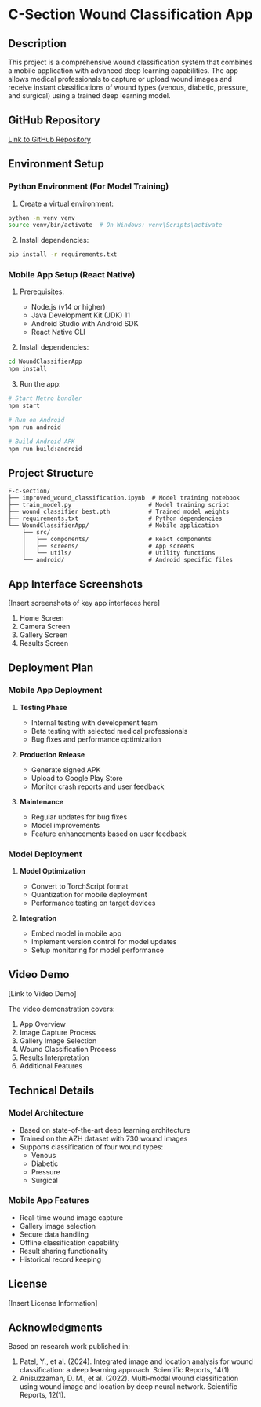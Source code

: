 # C-Section Wound Classification App

## Description
This project is a comprehensive wound classification system that combines a mobile application with advanced deep learning capabilities. The app allows medical professionals to capture or upload wound images and receive instant classifications of wound types (venous, diabetic, pressure, and surgical) using a trained deep learning model.

## GitHub Repository
[Link to GitHub Repository](https://github.com/Esther-Mbanzabigwi/wound_classification_Model.git)

## Environment Setup

### Python Environment (For Model Training)
1. Create a virtual environment:
```bash
python -m venv venv
source venv/bin/activate  # On Windows: venv\Scripts\activate
```

2. Install dependencies:
```bash
pip install -r requirements.txt
```

### Mobile App Setup (React Native)
1. Prerequisites:
   - Node.js (v14 or higher)
   - Java Development Kit (JDK) 11
   - Android Studio with Android SDK
   - React Native CLI

2. Install dependencies:
```bash
cd WoundClassifierApp
npm install
```

3. Run the app:
```bash
# Start Metro bundler
npm start

# Run on Android
npm run android

# Build Android APK
npm run build:android
```

## Project Structure
```
F-c-section/
├── improved_wound_classification.ipynb  # Model training notebook
├── train_model.py                      # Model training script
├── wound_classifier_best.pth           # Trained model weights
├── requirements.txt                    # Python dependencies
└── WoundClassifierApp/                 # Mobile application
    ├── src/
    │   ├── components/                 # React components
    │   ├── screens/                    # App screens
    │   └── utils/                      # Utility functions
    └── android/                        # Android specific files
```

## App Interface Screenshots

[Insert screenshots of key app interfaces here]
1. Home Screen
2. Camera Screen
3. Gallery Screen
4. Results Screen

## Deployment Plan

### Mobile App Deployment
1. **Testing Phase**
   - Internal testing with development team
   - Beta testing with selected medical professionals
   - Bug fixes and performance optimization

2. **Production Release**
   - Generate signed APK
   - Upload to Google Play Store
   - Monitor crash reports and user feedback

3. **Maintenance**
   - Regular updates for bug fixes
   - Model improvements
   - Feature enhancements based on user feedback

### Model Deployment
1. **Model Optimization**
   - Convert to TorchScript format
   - Quantization for mobile deployment
   - Performance testing on target devices

2. **Integration**
   - Embed model in mobile app
   - Implement version control for model updates
   - Setup monitoring for model performance

## Video Demo
[Link to Video Demo]

The video demonstration covers:
1. App Overview
2. Image Capture Process
3. Gallery Image Selection
4. Wound Classification Process
5. Results Interpretation
6. Additional Features

## Technical Details

### Model Architecture
- Based on state-of-the-art deep learning architecture
- Trained on the AZH dataset with 730 wound images
- Supports classification of four wound types:
  - Venous
  - Diabetic
  - Pressure
  - Surgical

### Mobile App Features
- Real-time wound image capture
- Gallery image selection
- Secure data handling
- Offline classification capability
- Result sharing functionality
- Historical record keeping

## License
[Insert License Information]

## Acknowledgments
Based on research work published in:
1. Patel, Y., et al. (2024). Integrated image and location analysis for wound classification: a deep learning approach. Scientific Reports, 14(1).
2. Anisuzzaman, D. M., et al. (2022). Multi-modal wound classification using wound image and location by deep neural network. Scientific Reports, 12(1). 
